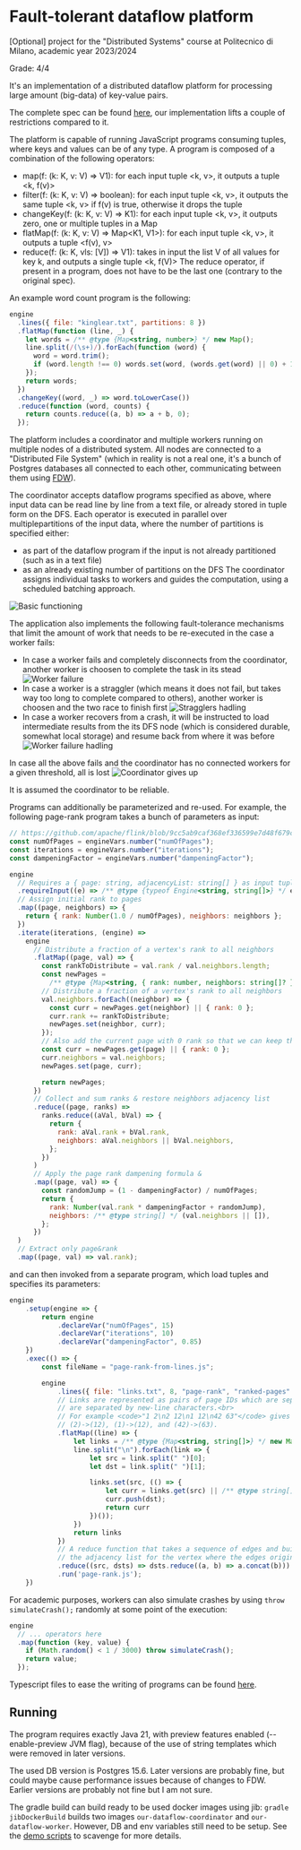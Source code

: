 # Fault-tolerant dataflow platform

\[Optional\] project for the "Distributed Systems" course at Politecnico di Milano, academic year 2023/2024

Grade: 4/4

It's an implementation of a distributed dataflow platform for processing large amount (big-data) of
key-value pairs.

The complete spec can be found [here](Progetti.pdf), our implementation lifts a couple of restrictions
compared to it.

The platform is capable of running JavaScript programs consuming tuples, where keys and values can be
of any type. A program is composed of a combination of the following operators:

- map(f: (k: K, v: V) => V1): for each input tuple <k, v>, it outputs a tuple <k, f(v)>
- filter(f: (k: K, v: V) => boolean): for each input tuple <k, v>, it outputs the same tuple <k, v> if
  f(v) is true, otherwise it drops the tuple
- changeKey(f: (k: K, v: V) => K1): for each input tuple <k, v>, it outputs zero, one or multiple tuples
  in a Map
- flatMap(f: (k: K, v: V) => Map<K1, V1>): for each input tuple <k, v>, it outputs a tuple <f(v), v>
- reduce(f: (k: K, vls: [V]) => V1): takes in input the list V of all values for key k, and outputs a
  single tuple <k, f(V)>
  The reduce operator, if present in a program, does not have to be the last one (contrary to the original spec).

An example word count program is the following:

```js
engine
  .lines({ file: "kinglear.txt", partitions: 8 })
  .flatMap(function (line, _) {
    let words = /** @type {Map<string, number>} */ new Map();
    line.split(/(\s+)/).forEach(function (word) {
      word = word.trim();
      if (word.length !== 0) words.set(word, (words.get(word) || 0) + 1);
    });
    return words;
  })
  .changeKey((word, _) => word.toLowerCase())
  .reduce(function (word, counts) {
    return counts.reduce((a, b) => a + b, 0);
  });
```

The platform includes a coordinator and multiple workers running on multiple nodes of a
distributed system. All nodes are connected to a "Distributed File System" (which in reality
is not a real one, it's a bunch of Postgres databases all connected to each other, communicating
between them using [FDW](https://www.postgresql.org/docs/current/postgres-fdw.html)).

The coordinator accepts dataflow programs specified as above, where input data can be read line by
line from a text file, or already stored in tuple form on the DFS. Each operator is executed in parallel
over multiplepartitions of the input data, where the number of partitions is specified either:

- as part of the dataflow program if the input is not already partitioned (such as in a text file)
- as an already existing number of partitions on the DFS
  The coordinator assigns individual tasks to workers and guides the computation, using a scheduled
  batching approach.

![Basic functioning](images/DATAFLOW-PLATFORM-base.gif)

The application also implements the following fault-tolerance mechanisms that limit the amount of work
that needs to be re-executed in the case a worker fails:

- In case a worker fails and completely disconnects from the coordinator, another worker is choosen to
  complete the task in its stead
  ![Worker failure](images/DATAFLOW-PLATFORM-fail.gif)
- In case a worker is a straggler (which means it does not fail, but takes way too long to complete
  compared to others), another worker is choosen and the two race to finish first
  ![Stragglers hadling](images/DATAFLOW-PLATFORM-stragglers.gif)
- In case a worker recovers from a crash, it will be instructed to load intermediate results from
  the its DFS node (which is considered durable, somewhat local storage) and resume back from where
  it was before
  ![Worker failure hadling](images/DATAFLOW-PLATFORM-worker.gif)

In case all the above fails and the coordinator has no connected workers for a given threshold, all
is lost
![Coordinator gives up](images/DATAFLOW-PLATFORM-desperate.gif)

It is assumed the coordinator to be reliable.

Programs can additionally be parameterized and re-used. For example, the following page-rank program
takes a bunch of parameters as input:

```js
// https://github.com/apache/flink/blob/9cc5ab9caf368ef336599e7d48f679c8c9750f49/flink-examples/flink-examples-batch/src/main/java/org/apache/flink/examples/java/graph/PageRank.java
const numOfPages = engineVars.number("numOfPages");
const iterations = engineVars.number("iterations");
const dampeningFactor = engineVars.number("dampeningFactor");

engine
  // Requires a { page: string, adjacencyList: string[] } as input tuples
  .requireInput((e) => /** @type {typeof Engine<string, string[]>} */ e)
  // Assign initial rank to pages
  .map((page, neighbors) => {
    return { rank: Number(1.0 / numOfPages), neighbors: neighbors };
  })
  .iterate(iterations, (engine) =>
    engine
      // Distribute a fraction of a vertex's rank to all neighbors
      .flatMap((page, val) => {
        const rankToDistribute = val.rank / val.neighbors.length;
        const newPages =
          /** @type {Map<string, { rank: number, neighbors: string[]? }>} */ new Map();
        // Distribute a fraction of a vertex's rank to all neighbors
        val.neighbors.forEach((neighbor) => {
          const curr = newPages.get(neighbor) || { rank: 0 };
          curr.rank += rankToDistribute;
          newPages.set(neighbor, curr);
        });
        // Also add the current page with 0 rank so that we can keep the neighbors list
        const curr = newPages.get(page) || { rank: 0 };
        curr.neighbors = val.neighbors;
        newPages.set(page, curr);

        return newPages;
      })
      // Collect and sum ranks & restore neighbors adjacency list
      .reduce((page, ranks) =>
        ranks.reduce((aVal, bVal) => {
          return {
            rank: aVal.rank + bVal.rank,
            neighbors: aVal.neighbors || bVal.neighbors,
          };
        })
      )
      // Apply the page rank dampening formula &
      .map((page, val) => {
        const randomJump = (1 - dampeningFactor) / numOfPages;
        return {
          rank: Number(val.rank * dampeningFactor + randomJump),
          neighbors: /** @type string[] */ (val.neighbors || []),
        };
      })
  )
  // Extract only page&rank
  .map((page, val) => val.rank);
```

and can then invoked from a separate program, which load tuples and specifies its parameters:

```js
engine
    .setup(engine => {
        return engine
            .declareVar("numOfPages", 15)
            .declareVar("iterations", 10)
            .declareVar("dampeningFactor", 0.85)
    })
    .exec(() => {
        const fileName = "page-rank-from-lines.js";

        engine
            .lines({ file: "links.txt", 8, "page-rank", "ranked-pages" })
            // Links are represented as pairs of page IDs which are separated by space characters. Links
            // are separated by new-line characters.<br>
            // For example <code>"1 2\n2 12\n1 12\n42 63"</code> gives four (directed) links (1)->(2),
            // (2)->(12), (1)->(12), and (42)->(63).
            .flatMap((line) => {
                let links = /** @type {Map<string, string[]>} */ new Map();
                line.split("\n").forEach(link => {
                    let src = link.split(" ")[0];
                    let dst = link.split(" ")[1];

                    links.set(src, (() => {
                        let curr = links.get(src) || /** @type string[] */ [];
                        curr.push(dst);
                        return curr
                    })());
                })
                return links
            })
            // A reduce function that takes a sequence of edges and builds
            // the adjacency list for the vertex where the edges originate.
            .reduce((src, dsts) => dsts.reduce((a, b) => a.concat(b)))
            .run('page-rank.js');
    })
```

For academic purposes, workers can also simulate crashes by using
`throw simulateCrash();` randomly at some point of the execution:

```js
engine
  // ... operators here
  .map(function (key, value) {
    if (Math.random() < 1 / 3000) throw simulateCrash();
    return value;
  });
```

Typescript files to ease the writing of programs can be found
[here](coordinator/src/test/resources/it/polimi/ds/dataflow/src/types.d.ts).

## Running

The program requires exactly Java 21, with preview features enabled (--enable-preview JVM flag),
because of the use of string templates which were removed in later versions.

The used DB version is Postgres 15.6. Later versions are probably fine, but could maybe cause
performance issues because of changes to FDW. Earlier versions are probably not fine but I am not
sure.

The gradle build can build ready to be used docker images using jib: `gradle jibDockerBuild`
builds two images `our-dataflow-coordinator` and `our-dataflow-worker`. However, DB and env
variables still need to be setup. See the [demo scripts](demo-scripts) to scavenge for more details.
